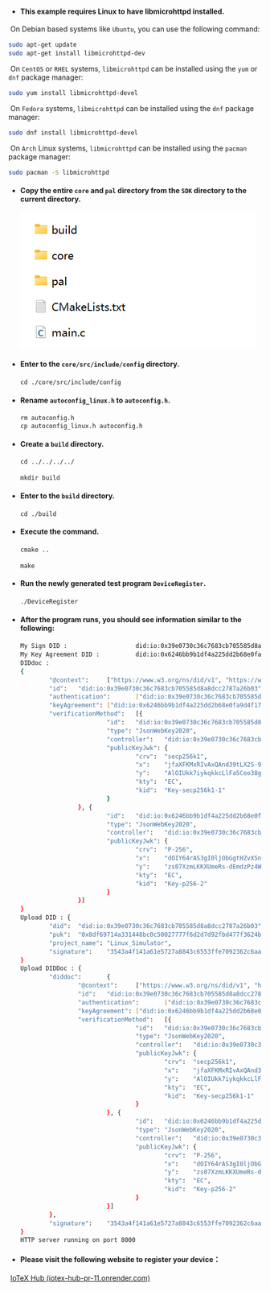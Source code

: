 - #### This example requires Linux to have libmicrohttpd installed.

​		On Debian based systems like `Ubuntu`, you can use the following command:

```bash
sudo apt-get update
sudo apt-get install libmicrohttpd-dev
```

​		On `CentOS` or `RHEL` systems, `libmicrohttpd` can be installed using the `yum` or `dnf` package manager:

```bash
sudo yum install libmicrohttpd-devel
```

​		On `Fedora` systems, `libmicrohttpd` can be installed using the `dnf` package manager:

```bash
sudo dnf install libmicrohttpd-devel
```

​		On `Arch` Linux systems, `libmicrohttpd` can be installed using the `pacman` package manager:

```bash
sudo pacman -S libmicrohttpd
```



- #### Copy the entire `core` and `pal` directory from the `SDK` directory to the current directory.

  ![core](./image/core.png)

- #### Enter to the `core/src/include/config` directory.

  ```
  cd ./core/src/include/config
  ```

- #### Rename `autoconfig_linux.h` to `autoconfig.h`.

  ```
  rm autoconfig.h
  cp autoconfig_linux.h autoconfig.h
  ```

- #### Create a `build` directory.

  ```
  cd ../../../../
  
  mkdir build
  ```

- #### Enter to the `build` directory.

  ```
  cd ./build
  ```

- #### Execute the command.

  ```
  cmake ..
  
  make
  ```

- #### Run the newly generated test program `DeviceRegister`.

  ```
  ./DeviceRegister
  ```

- #### After the program runs, you should see information similar to the following:

  ```bash
  My Sign DID :                   did:io:0x39e0730c36c7683cb705585d8a8dcc2787a26b03
  My Key Agreement DID :          did:io:0x6246bb9b1df4a225dd2b68e0fa9d4f17ca2c6684
  DIDdoc :
  {
          "@context":     ["https://www.w3.org/ns/did/v1", "https://w3id.org/security#keyAgreementMethod"],
          "id":   "did:io:0x39e0730c36c7683cb705585d8a8dcc2787a26b03",
          "authentication":       ["did:io:0x39e0730c36c7683cb705585d8a8dcc2787a26b03#Key-secp256k1-1"],
          "keyAgreement": ["did:io:0x6246bb9b1df4a225dd2b68e0fa9d4f17ca2c6684#Key-p256-2"],
          "verificationMethod":   [{
                          "id":   "did:io:0x39e0730c36c7683cb705585d8a8dcc2787a26b03#Key-secp256k1-1",
                          "type": "JsonWebKey2020",
                          "controller":   "did:io:0x39e0730c36c7683cb705585d8a8dcc2787a26b03",
                          "publicKeyJwk": {
                                  "crv":  "secp256k1",
                                  "x":    "jfaXFKMxRIvAxQAnd39tLX2S-9R382JLl4v28x_jEGY",
                                  "y":    "AlOIUkk7iykqkkcLlFa5Ceo38g_qdUYGiK_7uk69fYY",
                                  "kty":  "EC",
                                  "kid":  "Key-secp256k1-1"
                          }
                  }, {
                          "id":   "did:io:0x6246bb9b1df4a225dd2b68e0fa9d4f17ca2c6684#Key-p256-2",
                          "type": "JsonWebKey2020",
                          "controller":   "did:io:0x39e0730c36c7683cb705585d8a8dcc2787a26b03",
                          "publicKeyJwk": {
                                  "crv":  "P-256",
                                  "x":    "dOIY64rAS3gI0ljObGgtHZvXSn1rzyZJr512yUFINQE",
                                  "y":    "zs07XzmLKKXUmeRs-dEmdzPz4W5sb-OtEpdmi-10S8U",
                                  "kty":  "EC",
                                  "kid":  "Key-p256-2"
                          }
                  }]
  }
  Upload DID : {
          "did":  "did:io:0x39e0730c36c7683cb705585d8a8dcc2787a26b03",
          "puk":  "0x8df69714a331448bc0c50027777f6d2d7d92fbd477f3624b978bf6f31fe3106602538852493b8b292a92470b9456b909ea37f20fea75460688affbba4ebd7d86",
          "project_name": "Linux_Simulator",
          "signature":    "3543a4f141a61e5727a8843c6553ffe7092362c6aa61339fffeabe23d6c2ab0e585e0d23e04164d7bcee5a6949b188c695937b6a4548d811489ed09dc13ea8b3"
  }
  Upload DIDDoc : {
          "diddoc":       {
                  "@context":     ["https://www.w3.org/ns/did/v1", "https://w3id.org/security#keyAgreementMethod"],
                  "id":   "did:io:0x39e0730c36c7683cb705585d8a8dcc2787a26b03",
                  "authentication":       ["did:io:0x39e0730c36c7683cb705585d8a8dcc2787a26b03#Key-secp256k1-1"],
                  "keyAgreement": ["did:io:0x6246bb9b1df4a225dd2b68e0fa9d4f17ca2c6684#Key-p256-2"],
                  "verificationMethod":   [{
                                  "id":   "did:io:0x39e0730c36c7683cb705585d8a8dcc2787a26b03#Key-secp256k1-1",
                                  "type": "JsonWebKey2020",
                                  "controller":   "did:io:0x39e0730c36c7683cb705585d8a8dcc2787a26b03",
                                  "publicKeyJwk": {
                                          "crv":  "secp256k1",
                                          "x":    "jfaXFKMxRIvAxQAnd39tLX2S-9R382JLl4v28x_jEGY",
                                          "y":    "AlOIUkk7iykqkkcLlFa5Ceo38g_qdUYGiK_7uk69fYY",
                                          "kty":  "EC",
                                          "kid":  "Key-secp256k1-1"
                                  }
                          }, {
                                  "id":   "did:io:0x6246bb9b1df4a225dd2b68e0fa9d4f17ca2c6684#Key-p256-2",
                                  "type": "JsonWebKey2020",
                                  "controller":   "did:io:0x39e0730c36c7683cb705585d8a8dcc2787a26b03",
                                  "publicKeyJwk": {
                                          "crv":  "P-256",
                                          "x":    "dOIY64rAS3gI0ljObGgtHZvXSn1rzyZJr512yUFINQE",
                                          "y":    "zs07XzmLKKXUmeRs-dEmdzPz4W5sb-OtEpdmi-10S8U",
                                          "kty":  "EC",
                                          "kid":  "Key-p256-2"
                                  }
                          }]
          },
          "signature":    "3543a4f141a61e5727a8843c6553ffe7092362c6aa61339fffeabe23d6c2ab0e585e0d23e04164d7bcee5a6949b188c695937b6a4548d811489ed09dc13ea8b3"
  }
  HTTP server running on port 8000
  ```

- #### Please visit the following website to register your device：

​		[IoTeX Hub (iotex-hub-pr-11.onrender.com)](https://iotex-hub-pr-11.onrender.com/device-registration)
